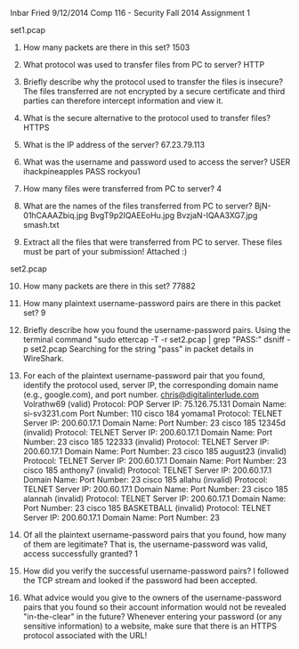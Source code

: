 Inbar Fried
9/12/2014
Comp 116 - Security
Fall 2014
Assignment 1

set1.pcap

1. How many packets are there in this set?
    1503

2. What protocol was used to transfer files from PC to server?
    HTTP

3. Briefly describe why the protocol used to transfer the files is insecure?
    The files transferred are not encrypted by a secure certificate and third parties
    can therefore intercept information and view it.

4. What is the secure alternative to the protocol used to transfer files?
    HTTPS

5. What is the IP address of the server?
    67.23.79.113

6. What was the username and password used to access the server?
    USER ihackpineapples
    PASS rockyou1

7. How many files were transferred from PC to server?
    4

8. What are the names of the files transferred from PC to server?
    BjN-01hCAAAZbiq.jpg
    BvgT9p2IQAEEoHu.jpg
    BvzjaN-IQAA3XG7.jpg
    smash.txt

9. Extract all the files that were transferred from PC to server. These files must be part of your submission!
    Attached :)

set2.pcap

10. How many packets are there in this set?
        77882

11. How many plaintext username-password pairs are there in this packet set?
        9

12. Briefly describe how you found the username-password pairs.
        Using the terminal command "sudo ettercap -T -r set2.pcap | grep "PASS:"
        dsniff -p set2.pcap
        Searching for the string "pass" in packet details in WireShark.

13. For each of the plaintext username-password pair that you found, identify the protocol used, server IP, the corresponding domain name (e.g., google.com), and port number.
        chris@digitalinterlude.com
        Volrathw69 (valid)
            Protocol: POP
            Server IP: 75.126.75.131
            Domain Name: si-sv3231.com
            Port Number: 110
        cisco
        184 yomama1
            Protocol: TELNET
            Server IP: 200.60.17.1
            Domain Name:
            Port Number: 23
        cisco 
        185 12345d (invalid)
            Protocol: TELNET
            Server IP: 200.60.17.1
            Domain Name:
            Port Number: 23
        cisco
        185 122333 (invalid)
            Protocol: TELNET
            Server IP: 200.60.17.1
            Domain Name: 
            Port Number: 23
        cisco
        185 august23 (invalid)
            Protocol: TELNET
            Server IP: 200.60.17.1
            Domain Name: 
            Port Number: 23
        cisco
        185 anthony7 (invalid)
            Protocol: TELNET
            Server IP: 200.60.17.1
            Domain Name: 
            Port Number: 23
        cisco
        185 allahu (invalid)
            Protocol: TELNET
            Server IP: 200.60.17.1
            Domain Name: 
            Port Number: 23
        cisco
        185 alannah (invalid)
            Protocol: TELNET
            Server IP: 200.60.17.1
            Domain Name: 
            Port Number: 23
        cisco
        185 BASKETBALL (invalid)
            Protocol: TELNET
            Server IP: 200.60.17.1
            Domain Name: 
            Port Number: 23
            
14. Of all the plaintext username-password pairs that you found, how many of them are legitimate? That is, the username-password was valid, access successfully granted?
    1

15. How did you verify the successful username-password pairs?
    I followed the TCP stream and looked if the password had been accepted.

16. What advice would you give to the owners of the username-password pairs that you found so their account information would not be revealed "in-the-clear" in the future?
    Whenever entering your password (or any sensitive information) to a website, make sure that there is an HTTPS protocol associated with the URL!
